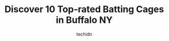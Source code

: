 ---
layout: ampstory
image: https://i0.wp.com/www.depkes.org/wp-content/uploads/2023/06/batting-cages-0-in-buffalo-ny-1685786341.jpeg?resize=640,853
author: techidn
featured: false
description: Discover the impressive array of Batting Cages options in Buffalo NY, where you can find 10 of the largest Batting Cages establishments in the area. From renowned classics to hidden gems, Bu
title: Discover 10 Top-rated Batting Cages in Buffalo NY
cover:
   title: Discover 10 Top-rated Batting Cages in Buffalo NY
   subtitle: Rickpate
   background: https://www.depkes.org/wp-content/uploads/2023/06/batting-cages-0-in-buffalo-ny-1685786341.jpeg

pages: 
 - layout: thirds
   top: <h1>#1 All In Sports</h1>
   bottom: "<p>Awesome establishment! Great rates and great staff!</p>"
   background: https://www.depkes.org/wp-content/uploads/2023/06/batting-cages-1-in-buffalo-ny-1685786342.png
   backgroundblur: true
 - layout: thirds
   top: <h1>#2 Softball Central</h1>
   bottom: "<p>Great place great staff they care about the kids</p>"
   background: https://www.depkes.org/wp-content/uploads/2023/06/batting-cages-2-in-buffalo-ny-1685786343.png
   cta:
      link: https://www.depkes.org/blog/discover-10-top-rated-batting-cages-in-buffalo-ny/
      text: Discover 10 Top-rated Batting Cages in Buffalo NY
 - layout: thirds
   top: <h1>#3 Hertel North Park Baseball & Softball League</h1>
   bottom: "<p>475 Beard Ave, Buffalo, NY 14214, United States</p>"
   background: https://images.unsplash.com/photo-1533735380053-eb8d0759b24a?ixlib=rb-4.0.3&ixid=MnwxMjA3fDB8MHxwaG90by1wYWdlfHx8fGVufDB8fHx8&auto=format&fit=crop&w=640&h=853&q=80
   cta:
      link: https://www.depkes.org/blog/discover-10-top-rated-batting-cages-in-buffalo-ny/
      text: Discover 10 Top-rated Batting Cages in Buffalo NY
 - layout: thirds
   top: <h1>#4 Brighton Batting Cages</h1>
   bottom: "<p>147 Brompton Rd, Tonawanda, NY 14150, United States</p>"
   background: https://images.unsplash.com/photo-1613843873231-1447db182f97?ixlib=rb-4.0.3&ixid=MnwxMjA3fDB8MHxwaG90by1wYWdlfHx8fGVufDB8fHx8&auto=format&fit=crop&w=640&h=853&q=80
   cta:
      link: https://www.depkes.org/blog/discover-10-top-rated-batting-cages-in-buffalo-ny/
      text: Discover 10 Top-rated Batting Cages in Buffalo NY
 - layout: thirds
   top: <h1>#5 3&2 Baseball</h1>
   bottom: "<p>77 Oriskany Dr Ste. C, Tonawanda, NY 14150, United States</p>"
   background: https://images.unsplash.com/photo-1540457036297-448b6b99e91c?ixlib=rb-4.0.3&ixid=MnwxMjA3fDB8MHxwaG90by1wYWdlfHx8fGVufDB8fHx8&auto=format&fit=crop&w=640&h=853&q=80
   cta:
      link: https://www.depkes.org/blog/discover-10-top-rated-batting-cages-in-buffalo-ny/
      text: Discover 10 Top-rated Batting Cages in Buffalo NY
 - layout: thirds
   top: <h1>#6 Amherst HS Baseball Field</h1>
   bottom: "<p>149 Westmoreland Rd, Buffalo, NY 14226, United States</p>"
   background: https://images.unsplash.com/photo-1599422314077-f4dfdaa4cd09?ixlib=rb-4.0.3&ixid=MnwxMjA3fDB8MHxwaG90by1wYWdlfHx8fGVufDB8fHx8&auto=format&fit=crop&w=640&h=853&q=80
   cta:
      link: https://www.depkes.org/blog/discover-10-top-rated-batting-cages-in-buffalo-ny/
      text: Discover 10 Top-rated Batting Cages in Buffalo NY
 - layout: thirds
   top: <h1>#7 Diamond 1</h1>
   bottom: "<p>2010 Hertel Ave, Buffalo, NY 14214, United States</p>"
   background: https://images.unsplash.com/photo-1618005182384-a83a8bd57fbe?ixlib=rb-4.0.3&ixid=MnwxMjA3fDB8MHxwaG90by1wYWdlfHx8fGVufDB8fHx8&auto=format&fit=crop&w=640&h=853&q=80
   cta:
      link: https://www.depkes.org/blog/discover-10-top-rated-batting-cages-in-buffalo-ny/
      text: Discover 10 Top-rated Batting Cages in Buffalo NY
 - layout: thirds
   middle: Continue reading...
   background: https://images.unsplash.com/photo-1567360425618-1594206637d2?ixlib=rb-4.0.3&ixid=MnwxMjA3fDB8MHxwaG90by1wYWdlfHx8fGVufDB8fHx8&auto=format&fit=crop&w=640&h=853&q=80
   cta:
      link: https://www.depkes.org/blog/discover-10-top-rated-batting-cages-in-buffalo-ny/
      text: Discover 10 Top-rated Batting Cages in Buffalo NY
      
---